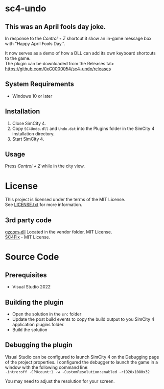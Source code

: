 # sc4-undo

## This was an April fools day joke.
In response to the _Control + Z_ shortcut it show an in-game message box with "Happy April Fools Day.".

It now serves as a demo of how a DLL can add its own keyboard shortcuts to the game.   
The plugin can be downloaded from the Releases tab: https://github.com/0xC0000054/sc4-undo/releases

## System Requirements

* Windows 10 or later

## Installation

1. Close SimCity 4.
2. Copy `SC4Undo.dll` and `Undo.dat` into the Plugins folder in the SimCity 4 installation directory.
3. Start SimCity 4.

## Usage

Press _Control + Z_ while in the city view.

# License

This project is licensed under the terms of the MIT License.    
See [LICENSE.txt](LICENSE.txt) for more information.

## 3rd party code

[gzcom-dll](https://github.com/nsgomez/gzcom-dll/tree/master) Located in the vendor folder, MIT License.    
[SC4Fix](https://github.com/nsgomez/sc4fix) - MIT License.    

# Source Code

## Prerequisites

* Visual Studio 2022

## Building the plugin

* Open the solution in the `src` folder
* Update the post build events to copy the build output to you SimCity 4 application plugins folder.
* Build the solution

## Debugging the plugin

Visual Studio can be configured to launch SimCity 4 on the Debugging page of the project properties.
I configured the debugger to launch the game in a window with the following command line:    
`-intro:off -CPUcount:1 -w -CustomResolution:enabled -r1920x1080x32`

You may need to adjust the resolution for your screen.
